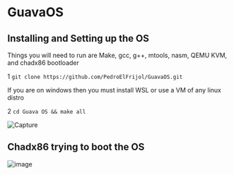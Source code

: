 # GuavaOS

## Installing and Setting up the OS

  Things you will need to run are Make, gcc, g++, mtools, nasm, QEMU KVM, and chadx86 bootloader

  1 `git clone https://github.com/PedroElFrijol/GuavaOS.git`
  
  If you are on windows then you must install WSL or use a VM of any linux distro
  
  2 `cd Guava OS && make all`

![Capture](https://user-images.githubusercontent.com/45809332/137646307-5a8c6a3d-ba0d-44ca-b18c-c1f45d16533c.PNG)

## Chadx86 trying to boot the OS
![image](https://user-images.githubusercontent.com/45809332/179343248-fbb41cea-5543-48f8-aa26-ad88fb2a3eac.png)
